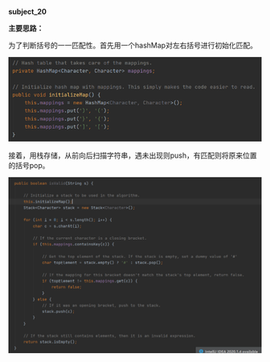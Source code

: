 **subject_20**



**主要思路：**

为了判断括号的一一匹配性。首先用一个hashMap对左右括号进行初始化匹配。

![](%E6%8D%95%E8%8E%B71.PNG)



接着，用栈存储，从前向后扫描字符串，遇未出现则push，有匹配则将原来位置的括号pop。

![](%E6%8D%95%E8%8E%B7.PNG)

